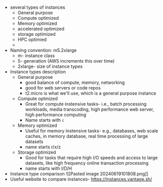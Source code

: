 - several types of instances
	- General purpose
	- Compute optimized
	- Memory optimized
	- accelerated optimized
	- storage optimized
	- HPC optimied
	- 
- Naming convention: m5.2xlarge
	- m- instance class
	- 5- generation (AWS increments this over time)
	- 2xlarge- size of instance types
- Instance types description
	- General purpose
		- good balance of compute, memory, networking
		- good for web servers or code repos
		- t2.micro is what we'll use, which is a general purpose instance
	- Compute optmized
		- Great for compute instensive tasks- i.e., batch processing workloads, media transcoding, high performance web server, high performance computing
		- Name starts with `c`
	- Memory optimized
		- Useful for memory instensive tasks- e.g., databases, web scale caches, in memory database, real time processing of large datasets
		- name starts r/x/z
	- Storage optimized
		- Good for tasks that require high I/O speeds and access to large datasets, like high frequency online transaction processing
		- name starts with I/D/H
- Instance type comparison
  ![[Pasted image 20240619101808.png]]
- Useful website to compare instances- https://instances.vantage.sh/